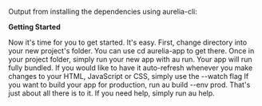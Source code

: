 Output from installing the dependencies using aurelia-cli:

**Getting Started**

Now it's time for you to get started. It's easy. First, change directory into your
new project's folder. You can use cd aurelia-app to get there. Once in your project folder, simply run your new
app with au run. Your app will run fully bundled. If you would like to have it auto-refresh whenever you make
changes to your HTML, JavaScript or CSS, simply use the --watch flag If you want to build your app for production, run
au build --env prod. That's just about all there is to it. If you need help, simply run au
help.